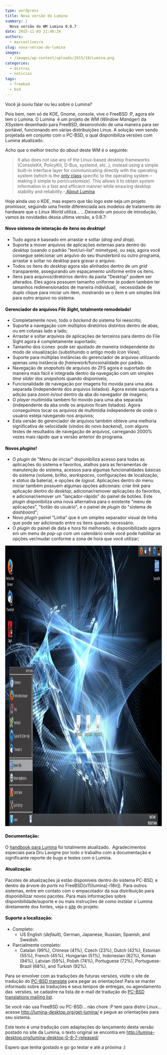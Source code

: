 ```yaml
---
type: wordpress
title: Nova versão do Lumina
summary: |
  Nova versão do WM Lumina 0.8.7
date: 2015-11-03 21:48:24
authors:
  - marcooliveira
slug: nova-versao-do-lumina
images:
  - /images/wp-content/uploads/2015/10/Lumina.png
categories:
  - distros
  - noticias
tags:
  - freebsd
  - bsd
---
```


Você já ouviu falar ou leu sobre o Lumina?

Pois bem, nem só de KDE, Gnome, console, vive o FreeBSD :P, agora ele tem o Lumina. O Lumina  é um projeto de WM (<em>Window Manager</em>) da XSystem desenhado para FreeBSD, desenvolvido de uma maneira para ser portável, funcionando em várias distribuições Linux. A solução vem sendo projetada em conjunto com o PC-BSD, o qual disponibiliza versões com Lumina atualizado.

<!--more-->

Acho que o melhor trecho do <em>about</em> deste WM é o seguinte:
<blockquote>It also does not use any of the Linux-based desktop frameworks (ConsoleKit, PolicyKit, D-Bus, systemd, etc..), instead using a simple built-in interface layer for communicating directly with the operating system (which is the <a href="https://github.com/pcbsd/lumina/blob/master/libLumina/LuminaOS.h" target="_blank">only class</a> specific to the operating system – making it simple to port/customize). This allows it to obtain system information in a fast and efficient manner while ensuring desktop stability and reliability.-<a href="http://lumina-desktop.org/" target="_blank"> About Lumina</a></blockquote>
Hoje ainda uso o KDE, mas espero que tão logo este seja um projeto promissor, seguindo uma frente diferenciada aos modelos de tratamento de hardware que o <em>Linux World</em> utiliza... ...Deixando um pouco de introdução, vamos às novidades dessa ultima versão, a 0.8.7:
<h4><span style="color: #000000;">Novo sistema de interação de itens no <em>desktop</em>!</span></h4>
<ul>
	<li>Tudo agora é baseado em arrastar e soltar (<em>drag and drop</em>).</li>
	<li>Suporte a mover arquivos de aplicações externas para dentro do <em>desktop</em> (usando o padrão "text/uri-list" mimetype), ou seja, agora você consegue selecionar um arquivo do seu thunderbird ou outro programa, arrastar e soltar no desktop para gravar o arquivo.</li>
	<li>Todos os itens do <em>desktop</em> agora são alinhados dentro de um <em>grid</em> transparente, assegurando um espaçamento uniforme entre os itens.</li>
	<li>Itens para arquivos/diretórios dentro da pasta "Desktop" podem ser alterados. Eles agora possuem tamanho uniforme (e podem também ter tamanhos redimensionados de maneira individual),  necessidade de duplo clique para iniciar um item, mostrando se o item é um simples <em>link</em> para outro arquivo no sistema.</li>
</ul>
<h4><span style="color: #000000;">Gerenciador de arquivos <em>File Sight</em>, totalmente remodelado!</span></h4>
<ul>
	<li>Completamente novo, todo o <em>backend</em> do sistema foi reescrito;</li>
	<li>Suporte a navegação com múltiplos diretórios distintos dentro de abas, ou em colunas lado a lado;</li>
	<li>Arrastar e soltar arquivos de aplicações de terceiros para dentro do File Sight agora é completamente suportado;</li>
	<li>Tamanho dos ícones  pode ser ajustado de maneira independente do modo de visualização (substituindo o antigo modo <em>Icon View</em>);</li>
	<li>Suporte para múltiplas instâncias do gerenciador de arquivos utilizando apenas uma instância do <em>framework</em>/funcionalidade por padrão.</li>
	<li>Navegação de <em>snapshots</em> de arquivos do ZFS agora é suportado de maneira mais fácil e integrada dentro da navegação com um simples <em>time slider</em> dos <em>snapshots</em> quando disponíveis;</li>
	<li>Funcionalidade de navegação por imagens foi movida para uma aba separada (independente dos arquivos listados). Agora existe suporta a adição para <em>zoom in/out</em> dentro da aba do navegador de imagens;</li>
	<li>O <em>player</em> multimídia também foi movido para uma aba separada (independente da aba onde os arquivos ficam listados). Agora conseguimos tocar os arquivos de multimídia independente de onde o usuário esteja navegando nos arquivos;</li>
	<li>Esta versão do gerenciador de arquivos também obteve uma melhoria significativa de velocidade (vindos do novo <em>backend</em>), com alguns testes de resultados de navegação de arquivos, carregando 2000% vezes mais rápido que a versão anterior do programa.</li>
</ul>
<h4><span style="color: #000000;">Novos <em>plugins</em>!</span></h4>
<ul>
	<li>O <em>plugin</em> de "Menu de iniciar" disponibiliza acesso para todas as aplicações do sistema e favoritos, atalhos para as ferramentas de manutenção do sistema, acessos para algumas funcionalidades básicas do sistema (volume, brilho, <em>workspaces</em>, configurações de localização, e <em>status</em> da bateria), e opções de <em>logout</em>. Aplicações dentro do menu iniciar também possuem algumas opções adicionais: criar <em>link</em> para aplicação dentro do <em>desktop</em>, adicionar/remover aplicações do favoritos, e adicionar/remover um "lançador-rápido" do painel de botões. Este <em>plugin</em> disponibiliza uma nova alternativa para o existente "menu de aplicações", "botão do usuário", e o painel de <em>plugin</em> do "sistema de <em>dashboard</em>";</li>
	<li>Novo <em>plugin</em> painel "Linha" que é um simples separador visual de linha que pode ser adicionado entre os itens quando necessário.</li>
	<li>O <em>plugin</em> do painel de data e hora foi melhorado, e disponibilizado agora em um menu de <em>pop-up</em> com um calendário onde você pode habilitar as opções ver/mudar conforme a zona de hora que você utilizar;</li>
</ul>
<a href="/images/wp-content/uploads/2015/10/desktop-startmenu-final.png"><img class="aligncenter size-full wp-image-3916" src="/images/wp-content/uploads/2015/10/desktop-startmenu-final.png" alt="desktop-startmenu-final" width="1600" height="900" /></a>
<h4><span style="color: #000000;">Documentação:</span></h4>
O <a href="http://lumina-desktop.org/handbook/" target="_blank">handbook para Lumina</a> foi totalmente atualizado.  Agradecimentos especiais para Dru Lavigne por todo o trabalho com a documentação e significante reporte de bugs e testes com o Lumina.
<h4><span style="color: #000000;">Atualização:</span></h4>
Pacotes de atualizações já estão disponíveis dentro do sistema PC-BSD, e dentro da árvore do <em>ports</em> no FreeBSD(x11/lumina[-i18n]). Para outros sistemas, entre em contato com o empacotador da sua distribuição para disponibilizar novos pacotes. Para mais informações sobre disponibilidade/suporte e ou mais instruções de como instalar o Lumina diretamente dos fontes, veja o <a href="http://lumina-desktop.org/get-lumina/" target="_blank">site</a> do projeto.
<h4><span style="color: #000000;">Suporte a localização:</span></h4>
<ul>
	<li>Completo:
<ul>
	<li>US English (<em>default</em>), German, Japanese, Russian, Spanish, and Swedish.</li>
</ul>
</li>
	<li>Parcialmente completo:
<ul>
	<li>Catalan (99%), Chinese (41%), Czech (23%), Dutch (42%), Estonian (55%), French (45%), Hungarian (51%), Indonesian (62%), Korean (94%), Latvian (59%), Polish (74%), Portuguese (72%), Portuguese-Brazil (68%), and Turkish (92%).</li>
</ul>
</li>
</ul>
Para se envolver com as traduções de futuras versões, visite o site de tradução do <a href="http://translate.pcbsd.org/projects/lumina/" target="_blank">PC-BSD translate</a> para pegar as orientações! Para se manter informado sobre as traduções e seus tempos de entregas, ou agendamento das  versões, se cadastre na lista de e-mail de tradução do <a href="http://lists.pcbsd.org/mailman/listinfo/translations" target="_blank">PC-BSD translations mailing list</a>.

<span class="message_content">Se você não usa</span> FreeBSD ou PC-BSD... não chore :P tem para distro Linux... acesse <a href="http://lumina-desktop.org/get-lumina/" target="_blank">http://lumina-desktop.org/get-lumina/</a> e pegue as orientações para seu sistema.

Este texto é uma tradução com adaptações do lançamento desta versão postado no site da Lumina, o texto original se encontra em <a href="http://lumina-desktop.org/lumina-desktop-0-8-7-released/" target="_blank">http://lumina-desktop.org/lumina-desktop-0-8-7-released/</a>

Espero que tenha gostado e go go testar e até a próxima :)
